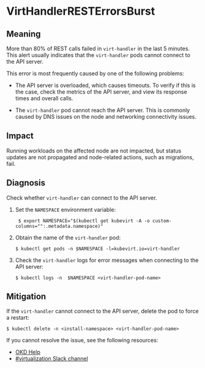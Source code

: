 <!-- Edited by Jiří Herrmann, 7 Nov 2022 -->

# VirtHandlerRESTErrorsBurst

## Meaning

More than 80% of REST calls failed in `virt-handler` in the last 5 minutes. This alert usually indicates that the `virt-handler` pods cannot connect to the API server.

This error is most frequently caused by one of the following problems:

- The API server is overloaded, which causes timeouts. To verify if this is the case, check the metrics of the API server, and view its response times and overall calls.

- The `virt-handler` pod cannot reach the API server. This is commonly caused by DNS issues on the node and networking connectivity issues.

## Impact

Running workloads on the affected node are not impacted, but status updates are not propagated and node-related actions, such as migrations, fail.

## Diagnosis

Check whether `virt-handler` can connect to the API server.

1. Set the `NAMESPACE` environment variable:
    ```
     $ export NAMESPACE="$(kubectl get kubevirt -A -o custom-columns="":.metadata.namespace)"
    ```

2. Obtain the name of the `virt-handler` pod:

    ```
    $ kubectl get pods -n $NAMESPACE -l=kubevirt.io=virt-handler
    ```

3. Check the `virt-handler` logs for error messages when connecting to the API server:

    ```
    $ kubectl logs -n  $NAMESPACE <virt-handler-pod-name>
    ```


## Mitigation

If the `virt-handler` cannot connect to the API server, delete the pod to force a restart:

```
$ kubectl delete -n <install-namespace> <virt-handler-pod-name>
```
<!--DS: If you cannot resolve the issue, log in to the link:https://access.redhat.com[Customer Portal] and open a support case, attaching the artifacts gathered during the Diagnosis procedure.-->
<!--USstart-->
If you cannot resolve the issue, see the following resources:

- [OKD Help](https://www.okd.io/help/)
- [#virtualization Slack channel](https://kubernetes.slack.com/channels/virtualization)
<!--USend-->

